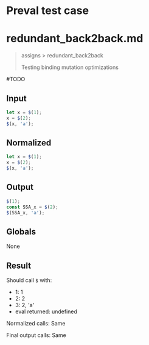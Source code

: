 # Preval test case

# redundant_back2back.md

> assigns > redundant_back2back
>
> Testing binding mutation optimizations

#TODO

## Input

`````js filename=intro
let x = $(1);
x = $(2);
$(x, 'a');
`````

## Normalized

`````js filename=intro
let x = $(1);
x = $(2);
$(x, 'a');
`````

## Output

`````js filename=intro
$(1);
const SSA_x = $(2);
$(SSA_x, 'a');
`````

## Globals

None

## Result

Should call `$` with:
 - 1: 1
 - 2: 2
 - 3: 2, 'a'
 - eval returned: undefined

Normalized calls: Same

Final output calls: Same
